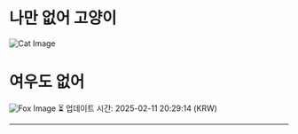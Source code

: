 
# 나만 없어 고양이

![Cat Image](https://cdn2.thecatapi.com/images/8ik.jpg)

# 여우도 없어
![Fox Image](https://randomfox.ca/images/1.jpg)
⏳ 업데이트 시간: 2025-02-11 20:29:14 (KRW)

---
